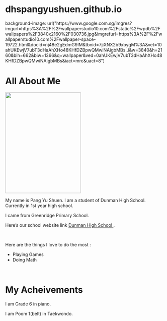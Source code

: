 # dhspangyushuen.github.io
<!DOCTYPE html>
<html>
<link rel="stylesheet" type="text/css" href="style.css">
<body>
  background-image: url("https://www.google.com.sg/imgres?imgurl=https%3A%2F%2Fwallpaperstudio10.com%2Fstatic%2Fwpdb%2Fwallpapers%2F3840x2160%2F030736.jpg&imgrefurl=https%3A%2F%2Fwallpaperstudio10.com%2Fwallpaper-space-19722.html&docid=nj48e2gEdmG9IM&tbnid=7jiXNX2b9xbygM%3A&vet=10ahUKEwjV7ubT3dHaAhXHo48KHfDZBpwQMwiNAigbMBs..i&w=3840&h=2160&bih=662&biw=1366&q=wallpaper&ved=0ahUKEwjV7ubT3dHaAhXHo48KHfDZBpwQMwiNAigbMBs&iact=mrc&uact=8")
<h1> All About Me</h1>
<title> This is my website </title>
<img src="https://dhis.dhs.sg/data/photos/3F38C9BE-E96E-4E16-82A6-66F0DE3D5A0B.jpg" width="240" Height="320"/>
<p>
My name is Pang Yu Shuen. I am a student of Dunman High School. Currently in 1st year high school. </p>
<p>
  I came from Greenridge Primary School.</p>
<p>
Here’s our school website link <a href ="www.dhs.sg"> Dunman High School  </a>. </p>
<br>
<p> Here are the things I love to do the most : </p> 
<ul>
<li>Playing Games</li>
<li>Doing Math</li>
</ul>
<br>
<h1> My Acheivements</h1>
<p> I am Grade 6 in piano.</p>
  <p> I am Poom 1(belt) in Taekwondo.</p>
</body>
</html>
